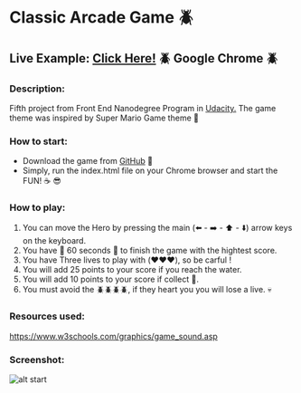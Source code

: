 
# Classic Arcade Game :beetle:

## Live Example:  [Click Here!](https://wurud.github.io/Project-6-frontend-nanodegree-arcade-game/) :beetle: Google Chrome :beetle: 

### Description:

Fifth project from Front End Nanodegree Program in [Udacity.](https://www.udacity.com/course/front-end-web-developer-nanodegree--nd001)
The game theme was inspired by Super Mario Game theme :star2:

### How to start:

 * Download the game from [GitHub](https://github.com/Wurud/frontend-nanodegree-arcade-game.git) :space_invader:
 * Simply, run the index.html file on your Chrome browser and start the FUN! :coffee: :sunglasses:

### How to play:

 1. You can move the Hero by pressing the main (:arrow_left: - :arrow_right: - :arrow_up: - :arrow_down:) arrow keys on the keyboard.
 2. You have :red_circle: 60 seconds :red_circle: to finish the game with the hightest score.
 3. You have Three lives to play with (:heart::heart::heart:), so be carful !
 4. You will add 25 points to your score if you reach the water.
 5. You will add 10 points to your score if collect :gem:.
 6. You must avoid the :beetle::beetle::beetle::beetle:, if they heart you you will lose a live. :skull:


### Resources used:

https://www.w3schools.com/graphics/game_sound.asp

### Screenshot:
![alt start](https://github.com/Wurud/frontend-nanodegree-arcade-game/blob/master/screenshots/Start%20Game.png "Start Game page")
